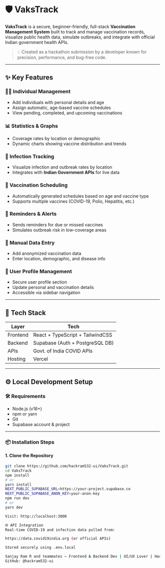 # 🛡️ VaksTrack

**VaksTrack** is a secure, beginner-friendly, full-stack **Vaccination Management System** built to track and manage vaccination records, visualize public health data, simulate outbreaks, and integrate with official Indian government health APIs.

> 💡 Created as a hackathon submission by a developer known for precision, performance, and bug-free code.

---

## ✨ Key Features

### 🧑‍⚕️ Individual Management
- Add individuals with personal details and age
- Assign automatic, age-based vaccine schedules
- View pending, completed, and upcoming vaccinations

### 📊 Statistics & Graphs
- Coverage rates by location or demographic
- Dynamic charts showing vaccine distribution and trends

### 🧬 Infection Tracking
- Visualize infection and outbreak rates by location
- Integrates with **Indian Government APIs** for live data

### 📅 Vaccination Scheduling
- Automatically generated schedules based on age and vaccine type
- Supports multiple vaccines (COVID-19, Polio, Hepatitis, etc.)

### 🔔 Reminders & Alerts
- Sends reminders for due or missed vaccines
- Simulates outbreak risk in low-coverage areas

### 🧾 Manual Data Entry
- Add anonymized vaccination data
- Enter location, demographic, and disease info

### 👤 User Profile Management
- Secure user profile section
- Update personal and vaccination details
- Accessible via sidebar navigation

---

## 🧰 Tech Stack

| Layer     | Tech                             |
|-----------|----------------------------------|
| Frontend  | React + TypeScript + TailwindCSS |
| Backend   | Supabase (Auth + PostgreSQL DB)  |
| APIs      | Govt. of India COVID APIs        |
| Hosting   | Vercel                           |

---

## ⚙️ Local Development Setup

### 🛠 Requirements
- Node.js (v16+)
- npm or yarn
- Git
- Supabase account & project

---

### 📦 Installation Steps

#### 1. Clone the Repository

```bash
git clone https://github.com/hackram532-ui/VaksTrack.git
cd VaksTrack
npm install
# or
yarn install
NEXT_PUBLIC_SUPABASE_URL=https://your-project.supabase.co
NEXT_PUBLIC_SUPABASE_ANON_KEY=your-anon-key
npm run dev
# or
yarn dev

Visit: http://localhost:3000

🌐 API Integration
Real-time COVID-19 and infection data pulled from:

https://data.covid19india.org (or official APIs)

Stored securely using .env.local

Sanjay Ram R and teammates – Frontend & Backend Dev | UI/UX Lover | Hackathon Builder
GitHub: @hackram532-ui
